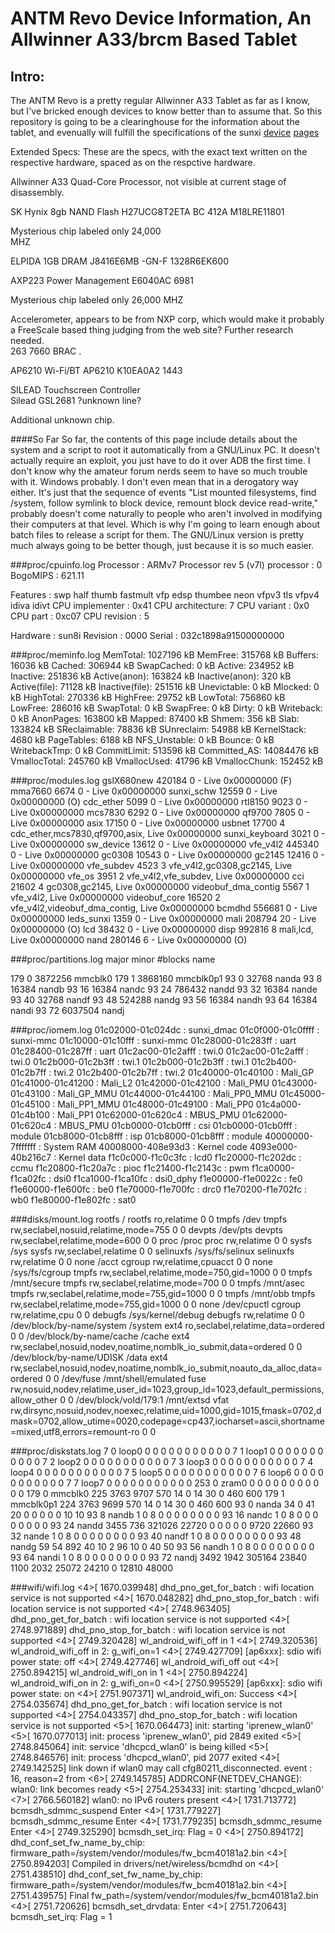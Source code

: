 ANTM Revo Device Information, An Allwinner A33/brcm Based Tablet
================================================================

Intro:
------
The ANTM Revo is a pretty regular Allwinner A33 Tablet as far as I know, but
I've bricked enough devices to know better than to assume that. So this
repository is going to be a clearinghouse for the information about the tablet,
and evenually will fulfill the specifications of the sunxi
[device](http://linux-sunxi.org/New_Device_howto)
[pages](http://linux-sunxi.org/New_Device_page)

Extended Specs: These are the specs, with the exact text written on the
respective hardware, spaced as on the respctive hardware.

Allwinner A33 Quad-Core Processor, not visible at current stage of
disassembly.

SK Hynix 8gb NAND Flash	
				H27UCG8T2ETA
				BC      412A
				M18LRE11801

Mysterious chip labeled only
				24,000  
				MHZ 

ELPIDA 1GB DRAM
				J8416E6MB
				-GN-F
				1328R6EK600

AXP223 Power Management	
				E6040AC 6981

Mysterious chip labeled only 
				26,000
				 MHZ

Accelerometer, appears to be from NXP corp, which would make it probably a
FreeScale based thing judging from the web site? Further research needed.	
				263
				7660
				BRAC
				.

AP6210 Wi-Fi/BT	
				AP6210
				K10EA0A2
				1443

SILEAD Touchscreen Controller	
				Silead
				GSL2681
				?unknown line?

Additional unknown chip.


####So Far
So far, the contents of this page include details about the system and a script
to root it automatically from a GNU/Linux PC. It doesn't actually require an
exploit, you just have to do it over ADB the first time. I don't know why the
amateur forum nerds seem to have so much trouble with it. Windows probably. I
don't even mean that in a derogatory way either. It's just that the sequence of
events "List mounted filesystems, find /system, follow symlink to block device,
remount block device read-write," probably doesn't come naturally to people
who aren't involved in modifying their computers at that level. Which is why I'm
going to learn enough about batch files to release a script for them. The 
GNU/Linux version is pretty much always going to be better though, just because
it is so much easier.


###proc/cpuinfo.log
Processor	: ARMv7 Processor rev 5 (v7l)
processor	: 0
BogoMIPS	: 621.11

Features	: swp half thumb fastmult vfp edsp thumbee neon vfpv3 tls vfpv4 idiva idivt 
CPU implementer	: 0x41
CPU architecture: 7
CPU variant	: 0x0
CPU part	: 0xc07
CPU revision	: 5

Hardware	: sun8i
Revision	: 0000
Serial		: 032c1898a91500000000

###proc/meminfo.log
MemTotal:        1027196 kB
MemFree:          315768 kB
Buffers:           16036 kB
Cached:           306944 kB
SwapCached:            0 kB
Active:           234952 kB
Inactive:         251836 kB
Active(anon):     163824 kB
Inactive(anon):      320 kB
Active(file):      71128 kB
Inactive(file):   251516 kB
Unevictable:           0 kB
Mlocked:               0 kB
HighTotal:        270336 kB
HighFree:          29752 kB
LowTotal:         756860 kB
LowFree:          286016 kB
SwapTotal:             0 kB
SwapFree:              0 kB
Dirty:                 0 kB
Writeback:             0 kB
AnonPages:        163800 kB
Mapped:            87400 kB
Shmem:               356 kB
Slab:             133824 kB
SReclaimable:      78836 kB
SUnreclaim:        54988 kB
KernelStack:        4680 kB
PageTables:         6188 kB
NFS_Unstable:          0 kB
Bounce:                0 kB
WritebackTmp:          0 kB
CommitLimit:      513596 kB
Committed_AS:   14084476 kB
VmallocTotal:     245760 kB
VmallocUsed:       41796 kB
VmallocChunk:     152452 kB

###proc/modules.log
gslX680new 420184 0 - Live 0x00000000 (F)
mma7660 6674 0 - Live 0x00000000
sunxi_schw 12559 0 - Live 0x00000000 (O)
cdc_ether 5099 0 - Live 0x00000000
rtl8150 9023 0 - Live 0x00000000
mcs7830 6292 0 - Live 0x00000000
qf9700 7805 0 - Live 0x00000000
asix 17150 0 - Live 0x00000000
usbnet 17700 4 cdc_ether,mcs7830,qf9700,asix, Live 0x00000000
sunxi_keyboard 3021 0 - Live 0x00000000
sw_device 13612 0 - Live 0x00000000
vfe_v4l2 445340 0 - Live 0x00000000
gc0308 10543 0 - Live 0x00000000
gc2145 12416 0 - Live 0x00000000
vfe_subdev 4523 3 vfe_v4l2,gc0308,gc2145, Live 0x00000000
vfe_os 3951 2 vfe_v4l2,vfe_subdev, Live 0x00000000
cci 21602 4 gc0308,gc2145, Live 0x00000000
videobuf_dma_contig 5567 1 vfe_v4l2, Live 0x00000000
videobuf_core 16520 2 vfe_v4l2,videobuf_dma_contig, Live 0x00000000
bcmdhd 556681 0 - Live 0x00000000
leds_sunxi 1359 0 - Live 0x00000000
mali 208794 20 - Live 0x00000000 (O)
lcd 38432 0 - Live 0x00000000
disp 992816 8 mali,lcd, Live 0x00000000
nand 280146 6 - Live 0x00000000 (O)

###proc/partitions.log
major minor  #blocks  name

 179        0    3872256 mmcblk0
 179        1    3868160 mmcblk0p1
  93        0      32768 nanda
  93        8      16384 nandb
  93       16      16384 nandc
  93       24     786432 nandd
  93       32      16384 nande
  93       40      32768 nandf
  93       48     524288 nandg
  93       56      16384 nandh
  93       64      16384 nandi
  93       72    6037504 nandj

###proc/iomem.log
01c02000-01c024dc : sunxi_dmac
01c0f000-01c0ffff : sunxi-mmc
01c10000-01c10fff : sunxi-mmc
01c28000-01c283ff : uart
01c28400-01c287ff : uart
01c2ac00-01c2afff : twi.0
  01c2ac00-01c2afff : twi.0
01c2b000-01c2b3ff : twi.1
  01c2b000-01c2b3ff : twi.1
01c2b400-01c2b7ff : twi.2
  01c2b400-01c2b7ff : twi.2
01c40000-01c40100 : Mali_GP
01c41000-01c41200 : Mali_L2
01c42000-01c42100 : Mali_PMU
01c43000-01c43100 : Mali_GP_MMU
01c44000-01c44100 : Mali_PP0_MMU
01c45000-01c45100 : Mali_PP1_MMU
01c48000-01c49100 : Mali_PP0
01c4a000-01c4b100 : Mali_PP1
01c62000-01c620c4 : MBUS_PMU
  01c62000-01c620c4 : MBUS_PMU
01cb0000-01cb0fff : csi
  01cb0000-01cb0fff : module
01cb8000-01cb8fff : isp
  01cb8000-01cb8fff : module
40000000-7fffffff : System RAM
  40008000-408e93d3 : Kernel code
  4093e000-40b216c7 : Kernel data
f1c0c000-f1c0c3fc : lcd0
f1c20000-f1c202dc : ccmu
f1c20800-f1c20a7c : pioc
f1c21400-f1c2143c : pwm
f1ca0000-f1ca02fc : dsi0
f1ca1000-f1ca10fc : dsi0_dphy
f1e00000-f1e0022c : fe0
f1e60000-f1e600fc : be0
f1e70000-f1e700fc : drc0
f1e70200-f1e702fc : wb0
f1e80000-f1e802fc : sat0

###disks/mount.log
rootfs / rootfs ro,relatime 0 0
tmpfs /dev tmpfs rw,seclabel,nosuid,relatime,mode=755 0 0
devpts /dev/pts devpts rw,seclabel,relatime,mode=600 0 0
proc /proc proc rw,relatime 0 0
sysfs /sys sysfs rw,seclabel,relatime 0 0
selinuxfs /sys/fs/selinux selinuxfs rw,relatime 0 0
none /acct cgroup rw,relatime,cpuacct 0 0
none /sys/fs/cgroup tmpfs rw,seclabel,relatime,mode=750,gid=1000 0 0
tmpfs /mnt/secure tmpfs rw,seclabel,relatime,mode=700 0 0
tmpfs /mnt/asec tmpfs rw,seclabel,relatime,mode=755,gid=1000 0 0
tmpfs /mnt/obb tmpfs rw,seclabel,relatime,mode=755,gid=1000 0 0
none /dev/cpuctl cgroup rw,relatime,cpu 0 0
debugfs /sys/kernel/debug debugfs rw,relatime 0 0
/dev/block/by-name/system /system ext4 ro,seclabel,relatime,data=ordered 0 0
/dev/block/by-name/cache /cache ext4 rw,seclabel,nosuid,nodev,noatime,nomblk_io_submit,data=ordered 0 0
/dev/block/by-name/UDISK /data ext4 rw,seclabel,nosuid,nodev,noatime,nomblk_io_submit,noauto_da_alloc,data=ordered 0 0
/dev/fuse /mnt/shell/emulated fuse rw,nosuid,nodev,relatime,user_id=1023,group_id=1023,default_permissions,allow_other 0 0
/dev/block/vold/179:1 /mnt/extsd vfat rw,dirsync,nosuid,nodev,noexec,relatime,uid=1000,gid=1015,fmask=0702,dmask=0702,allow_utime=0020,codepage=cp437,iocharset=ascii,shortname=mixed,utf8,errors=remount-ro 0 0

###proc/diskstats.log
   7       0 loop0 0 0 0 0 0 0 0 0 0 0 0
   7       1 loop1 0 0 0 0 0 0 0 0 0 0 0
   7       2 loop2 0 0 0 0 0 0 0 0 0 0 0
   7       3 loop3 0 0 0 0 0 0 0 0 0 0 0
   7       4 loop4 0 0 0 0 0 0 0 0 0 0 0
   7       5 loop5 0 0 0 0 0 0 0 0 0 0 0
   7       6 loop6 0 0 0 0 0 0 0 0 0 0 0
   7       7 loop7 0 0 0 0 0 0 0 0 0 0 0
 253       0 zram0 0 0 0 0 0 0 0 0 0 0 0
 179       0 mmcblk0 225 3763 9707 570 14 0 14 30 0 460 600
 179       1 mmcblk0p1 224 3763 9699 570 14 0 14 30 0 460 600
  93       0 nanda 34 0 41 20 0 0 0 0 0 10 10
  93       8 nandb 1 0 8 0 0 0 0 0 0 0 0
  93      16 nandc 1 0 8 0 0 0 0 0 0 0 0
  93      24 nandd 3455 736 321026 22720 0 0 0 0 0 9720 22660
  93      32 nande 1 0 8 0 0 0 0 0 0 0 0
  93      40 nandf 1 0 8 0 0 0 0 0 0 0 0
  93      48 nandg 59 54 892 40 10 2 96 10 0 40 50
  93      56 nandh 1 0 8 0 0 0 0 0 0 0 0
  93      64 nandi 1 0 8 0 0 0 0 0 0 0 0
  93      72 nandj 3492 1942 305164 23840 1100 2032 25072 24210 0 12810 48000

###wifi/wifi.log
<4>[ 1670.039948] dhd_pno_get_for_batch : wifi location service is not supported
<4>[ 1670.048282] dhd_pno_stop_for_batch : wifi location service is not supported
<4>[ 2748.963405] dhd_pno_get_for_batch : wifi location service is not supported
<4>[ 2748.971889] dhd_pno_stop_for_batch : wifi location service is not supported
<4>[ 2749.320428] wl_android_wifi_off in 1
<4>[ 2749.320536] wl_android_wifi_off in 2: g_wifi_on=1
<4>[ 2749.427709] [ap6xxx]: sdio wifi power state: off
<4>[ 2749.427746] wl_android_wifi_off out
<4>[ 2750.894215] wl_android_wifi_on in 1
<4>[ 2750.894224] wl_android_wifi_on in 2: g_wifi_on=0
<4>[ 2750.995529] [ap6xxx]: sdio wifi power state: on
<4>[ 2751.907371] wl_android_wifi_on: Success
<4>[ 2754.035674] dhd_pno_get_for_batch : wifi location service is not supported
<4>[ 2754.043357] dhd_pno_stop_for_batch : wifi location service is not supported
<5>[ 1670.064473] init: starting 'iprenew_wlan0'
<5>[ 1670.077013] init: process 'iprenew_wlan0', pid 2849 exited
<5>[ 2748.845064] init: service 'dhcpcd_wlan0' is being killed
<5>[ 2748.846576] init: process 'dhcpcd_wlan0', pid 2077 exited
<4>[ 2749.142525] link down if wlan0 may call cfg80211_disconnected. event : 16, reason=2 from
<6>[ 2749.145785] ADDRCONF(NETDEV_CHANGE): wlan0: link becomes ready
<5>[ 2754.253433] init: starting 'dhcpcd_wlan0'
<7>[ 2766.560182] wlan0: no IPv6 routers present
<4>[ 1731.713772] bcmsdh_sdmmc_suspend Enter
<4>[ 1731.779227] bcmsdh_sdmmc_resume Enter
<4>[ 1731.779235] bcmsdh_sdmmc_resume Enter
<4>[ 2749.325290] bcmsdh_set_irq: Flag = 0
<4>[ 2750.894172] dhd_conf_set_fw_name_by_chip: firmware_path=/system/vendor/modules/fw_bcm40181a2.bin
<4>[ 2750.894203] Compiled in drivers/net/wireless/bcmdhd on
<4>[ 2751.438510] dhd_conf_set_fw_name_by_chip: firmware_path=/system/vendor/modules/fw_bcm40181a2.bin
<4>[ 2751.439575] Final fw_path=/system/vendor/modules/fw_bcm40181a2.bin
<4>[ 2751.720626] bcmsdh_set_drvdata: Enter
<4>[ 2751.720643] bcmsdh_set_irq: Flag = 1
